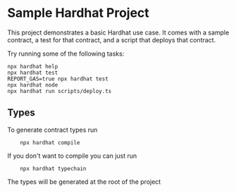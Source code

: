 # Sample Hardhat Project

This project demonstrates a basic Hardhat use case. It comes with a sample contract, a test for that contract, and a script that deploys that contract.

Try running some of the following tasks:

```shell
npx hardhat help
npx hardhat test
REPORT_GAS=true npx hardhat test
npx hardhat node
npx hardhat run scripts/deploy.ts
```

## Types

To generate contract types run 
```shell
    npx hardhat compile 
```

If you don't want to compile you can just run
```shell
    npx hardhat typechain  
```
The types will be generated at the root of the project